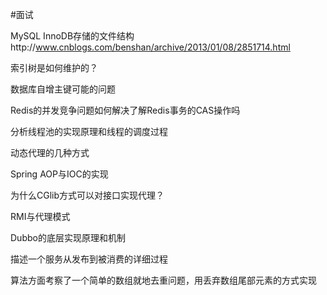 #面试

MySQL InnoDB存储的文件结构http://www.cnblogs.com/benshan/archive/2013/01/08/2851714.html

索引树是如何维护的？

数据库自增主键可能的问题

Redis的并发竞争问题如何解决了解Redis事务的CAS操作吗

分析线程池的实现原理和线程的调度过程

动态代理的几种方式

Spring AOP与IOC的实现

为什么CGlib方式可以对接口实现代理？

RMI与代理模式

Dubbo的底层实现原理和机制

描述一个服务从发布到被消费的详细过程

算法方面考察了一个简单的数组就地去重问题，用丢弃数组尾部元素的方式实现

